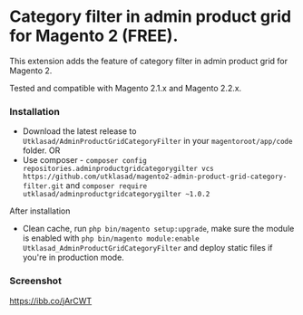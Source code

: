 # Category filter in admin product grid for Magento 2 (FREE).
This extension adds the feature of category filter in admin product grid for Magento 2.

Tested and compatible with Magento 2.1.x and Magento 2.2.x.

### Installation
* Download the latest release to `Utklasad/AdminProductGridCategoryFilter` in your `magentoroot/app/code` folder. 
OR
* Use composer - `composer config repositories.adminproductgridcategorygilter vcs https://github.com/utklasad/magento2-admin-product-grid-category-filter.git` and `composer require utklasad/adminproductgridcategorygilter ~1.0.2`

After installation
* Clean cache, run `php bin/magento setup:upgrade`, make sure the module is enabled with `php bin/magento module:enable Utklasad_AdminProductGridCategoryFilter` and deploy static files if you're in production mode.

### Screenshot
https://ibb.co/jArCWT